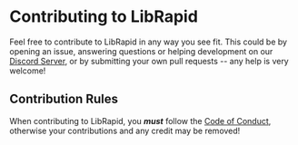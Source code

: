 # Contributing to LibRapid

Feel free to contribute to LibRapid in any way you see fit. This could be by opening an issue,
answering questions or helping development on our [Discord Server](https://discord.gg/cGxTFTgCAC),
or by submitting your own pull requests -- any help is very welcome!

## Contribution Rules

When contributing to LibRapid, you ***must*** follow the [Code of Conduct](https://github.com/LibRapid/librapid/blob/master/CODE_OF_CONDUCT.md),
otherwise your contributions and any credit may be removed!
